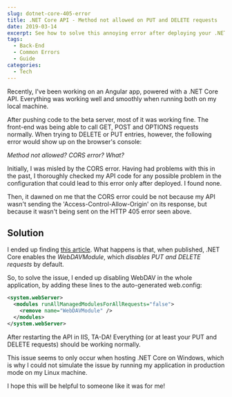 ```yaml
---
slug: dotnet-core-405-error
title: .NET Core API - Method not allowed on PUT and DELETE requests
date: 2019-03-14
excerpt: See how to solve this annoying error after deploying your .NET Core API.
tags:
  - Back-End
  - Common Errors
  - Guide
categories:
  - Tech
---
```


<script context="module">
  import CodeBlock from "$lib/components/molecules/CodeBlock.svelte";
  import SrcsetImage from "$lib/components/atoms/SrcsetImage.svelte";
  import SparklingHighlight from "$lib/components/molecules/SparklingHighlight.svelte";

  import { getSrcsetFromImport } from "$lib/utils/functions";
  import CoverImage from './cover.jpg?width=1600&format=avif;webp;png&meta&imagetools';
  import ErrorImage from './post1.jpg?width=1600&format=avif;webp;png&meta&imagetools';

  metadata.coverImage = getSrcsetFromImport(CoverImage);
</script>

Recently, I've been working on an Angular app, powered with a .NET Core API. Everything was working well and smoothly when running both on my local machine.

After pushing code to the beta server, most of it was working fine. The front-end was being able to call GET, POST and OPTIONS requests normally. When trying to DELETE or PUT entries, however, the following error would show up on the browser's console:

<SrcsetImage
  srcset={getSrcsetFromImport(ErrorImage)}
  alt="Dev console error"
  figcaption="405 (Method Not Allowed) | Access to XMLHttpRequest at '...' from origin '...' has been blocked by CORS policy: No 'Access-Control-Allow-Origin' header is present on the requested resource."
/>

_Method not allowed? CORS error? What?_

Initially, I was misled by the CORS error. Having had problems with this in the past, I thoroughly checked my API code for any possible problem in the configuration that could lead to this error only after deployed. I found none.

Then, it dawned on me that the CORS error could be not because my API wasn't sending the 'Access-Control-Allow-Origin' on its response, but because it wasn't being sent on the HTTP 405 error seen above.

## Solution

I ended up finding [this article](https://www.ryadel.com/en/error-405-methods-not-allowed-asp-net-core-put-delete-requests/). What happens is that, when published, .NET Core enables the _WebDAVModule_, which _disables PUT and DELETE requests_ by default.

So, to solve the issue, I ended up disabling WebDAV in the whole application, by adding these lines to the auto-generated web.config:

<CodeBlock filename="web.config" lang="xml">

```xml
<system.webServer>
  <modules runAllManagedModulesForAllRequests="false">
    <remove name="WebDAVModule" />
  </modules>
</system.webServer>
```

</CodeBlock>

After restarting the API in IIS, <SparklingHighlight color="secondary">TA-DA!</SparklingHighlight> Everything (or at least your PUT and DELETE requests) should be working normally.

This issue seems to only occur when hosting .NET Core on Windows, which is why I could not simulate the issue by running my application in production mode on my Linux machine.

I hope this will be helpful to someone like it was for me!
